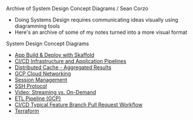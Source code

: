 Archive of System Design Concept Diagrams / Sean Corzo

- Doing Systems Design requires communicating ideas visually using diagramming tools
- Here's an archive of some of my notes turned into a more visual format 

System Design Concept Diagrams

- [App Build & Deploy with Skaffold](https://github.com/scorzo/system-design-concept-diagrams/blob/main/App%20Build%20%26%20Deploy%20with%20Skaffold.pdf)
- [CI/CD Infrastructure and Application Pipelines](https://github.com/scorzo/system-design-concept-diagrams/blob/main/CI_CD%20Infrastructure%20and%20Application%20Pipelines.pdf)
- [Distributed Cache - Aggregated Results](https://github.com/scorzo/system-design-concept-diagrams/blob/main/Distributed%20Cache%20-%20Aggregated%20Results.pdf)
- [GCP Cloud Networking](https://github.com/scorzo/system-design-concept-diagrams/blob/main/GCP%20Cloud%20Networking.pdf)
- [Session Management](https://github.com/scorzo/system-design-concept-diagrams/blob/main/Session%20Management.pdf)
- [SSH Protocol](https://github.com/scorzo/system-design-concept-diagrams/blob/main/SSH%20Protocol.pdf)
- [Video: Streaming vs. On-Demand](https://github.com/scorzo/system-design-concept-diagrams/blob/main/Video%20-%20Streaming%20vs.%20On-Demand.pdf)
- [ETL Pipeline (GCP)](https://github.com/scorzo/system-design-concept-diagrams/blob/main/ETL%20Pipeline%20(GCP).pdf)
- [CI/CD Typical Feature Branch Pull Request Workflow](https://github.com/scorzo/system-design-concept-diagrams/blob/main/CI_CD%20Typical%20Feature%20Branch%20Pull%20Request%20Workflow.pdf)
- [Terraform](https://github.com/scorzo/system-design-concept-diagrams/blob/main/Terraform.pdf)